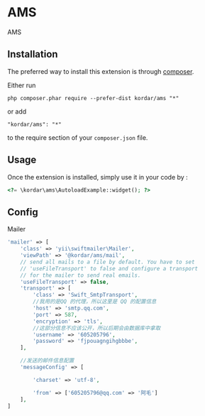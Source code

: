 AMS
===
AMS

Installation
------------

The preferred way to install this extension is through [composer](http://getcomposer.org/download/).

Either run

```
php composer.phar require --prefer-dist kordar/ams "*"
```

or add

```
"kordar/ams": "*"
```

to the require section of your `composer.json` file.


Usage
-----

Once the extension is installed, simply use it in your code by  :

```php
<?= \kordar\ams\AutoloadExample::widget(); ?>
```

Config
-----

Mailer

```php
'mailer' => [
    'class' => 'yii\swiftmailer\Mailer',
    'viewPath' => '@kordar/ams/mail',
    // send all mails to a file by default. You have to set
    // 'useFileTransport' to false and configure a transport
    // for the mailer to send real emails.
    'useFileTransport' => false,
    'transport' => [
        'class' => 'Swift_SmtpTransport',
        //我用的是QQ 的代理，所以这里是 QQ 的配置信息
        'host' => 'smtp.qq.com',
        'port' => 587,
        'encryption' => 'tls',
        //这部分信息不应该公开，所以后期会由数据库中拿取
        'username' => '605205796',
        'password' => 'fjpouagngihgbbbe',
    ],

    //发送的邮件信息配置
    'messageConfig' => [

        'charset' => 'utf-8',

        'from' => ['605205796@qq.com' => '阿毛']
    ],
]
```







